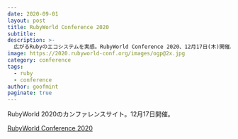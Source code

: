 ```yaml
---
date: 2020-09-01
layout: post
title: RubyWorld Conference 2020
subtitle: 
description: >-
  広がるRubyのエコシステムを実感。RubyWorld Conference 2020、12月17日(木)開催。
image: https://2020.rubyworld-conf.org/images/ogp@2x.jpg
category: conference
tags:
  - ruby
  - conference
author: goofmint
paginate: true
---
```

RubyWorld 2020のカンファレンスサイト。12月17日開催。

[RubyWorld Conference 2020](https://2020.rubyworld-conf.org/ja/)
